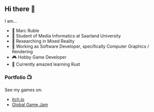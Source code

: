 ## Hi there 👋

I am... 
* 🧑 Marc Ruble
* 🦉 Student of Media Informatics at Saarland University
* 🥽 Researching in Mixed Reality
* 📸 Working as Software Developer, specifically Computer Graphics / Rendering
* 🎮 Hobby Game Developer
* 🌱 Currently amazed learning Rust

### Portfolio 📺
See my games on:
* [itch.io](https://marcruble.itch.io/)
* [Global Game Jam](https://globalgamejam.org/users/marcruble)

<!--
**MarcRuble/MarcRuble** is a ✨ _special_ ✨ repository because its `README.md` (this file) appears on your GitHub profile.

Here are some ideas to get you started:

- 🔭 I’m currently working on ...
- 🌱 I’m currently learning ...
- 👯 I’m looking to collaborate on ...
- 🤔 I’m looking for help with ...
- 💬 Ask me about ...
- 📫 How to reach me: ...
- 😄 Pronouns: ...
- ⚡ Fun fact: ...
-->
